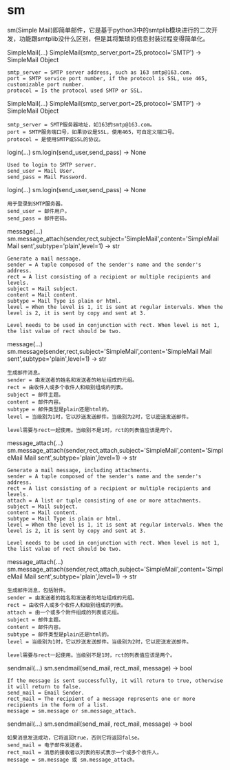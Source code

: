 # sm
sm(Simple Mail)即简单邮件，它是基于python3中的smtplib模块进行的二次开发，功能跟smtplib没什么区别，但是其将繁琐的信息封装过程变得简单化。

SimpleMail(...)
    SimpleMail(smtp_server,port=25,protocol='SMTP') -> SimpleMail Object

    smtp_server = SMTP server address, such as 163 smtp@163.com.
    port = SMTP service port number, if the protocol is SSL, use 465, customizable port number.
    protocol = Is the protocol used SMTP or SSL.

SimpleMail(...)
    SimpleMail(smtp_server,port=25,protocol='SMTP') -> SimpleMail Object

    smtp_server = SMTP服务器地址，如163的smtp@163.com。
    port = SMTP服务端口号，如果协议是SSL，使用465，可自定义端口号。
    protocol = 是使用SMTP或SSL的协议。

login(...)
    sm.login(send_user,send_pass) -> None

    Used to login to SMTP server.
    send_user = Mail User.
    send_pass = Mail Password.

login(...)
    sm.login(send_user,send_pass) -> None

    用于登录到SMTP服务器。
    send_user = 邮件用户。
    send_pass = 邮件密码。

message(...)
    sm.message_attach(sender,rect,subject='SimpleMail',content='SimpleMail Mail sent',subtype='plain',level=1) -> str

    Generate a mail message.
    sender = A tuple composed of the sender's name and the sender's address.
    rect = A list consisting of a recipient or multiple recipients and levels.
    subject = Mail subject.
    content = Mail content.
    subtype = Mail Type is plain or html.
    level = When the level is 1, it is sent at regular intervals. When the level is 2, it is sent by copy and sent at 3.

    Level needs to be used in conjunction with rect. When level is not 1, the list value of rect should be two.

message(...)
    sm.message(sender,rect,subject='SimpleMail',content='SimpleMail Mail sent',subtype='plain',level=1) -> str

    生成邮件消息。
    sender = 由发送者的姓名和发送者的地址组成的元组。
    rect = 由收件人或多个收件人和级别组成的列表。
    subject = 邮件主题。
    content = 邮件内容。
    subtype = 邮件类型是plain还是html的。
    level = 当级别为1时，它以抄送发送邮件。当级别为2时，它以密送发送邮件。

    level需要与rect一起使用。当级别不是1时，rct的列表值应该是两个。

message_attach(...)
    sm.message_attach(sender,rect,attach,subject='SimpleMail',content='SimpleMail Mail sent',subtype='plain',level=1) -> str

    Generate a mail message, including attachments.
    sender = A tuple composed of the sender's name and the sender's address.
    rect = A list consisting of a recipient or multiple recipients and levels.
    attach = A list or tuple consisting of one or more attachments.
    subject = Mail subject.
    content = Mail content.
    subtype = Mail Type is plain or html.
    level = When the level is 1, it is sent at regular intervals. When the level is 2, it is sent by copy and sent at 3.

    Level needs to be used in conjunction with rect. When level is not 1, the list value of rect should be two.

message_attach(...)
    sm.message_attach(sender,rect,attach,subject='SimpleMail',content='SimpleMail Mail sent',subtype='plain',level=1) -> str

    生成邮件消息，包括附件。
    sender = 由发送者的姓名和发送者的地址组成的元组。
    rect = 由收件人或多个收件人和级别组成的列表。
    attach = 由一个或多个附件组成的列表或元组。
    subject = 邮件主题。
    content = 邮件内容。
    subtype = 邮件类型是plain还是html的。
    level = 当级别为1时，它以抄送发送邮件。当级别为2时，它以密送发送邮件。

    level需要与rect一起使用。当级别不是1时，rct的列表值应该是两个。

sendmail(...)
    sm.sendmail(send_mail, rect_mail, message) -> bool

    If the message is sent successfully, it will return to true, otherwise it will return to false.
    send_mail = Email Sender.
    rect_mail = The recipient of a message represents one or more recipients in the form of a list.
    message = sm.message or sm.message_attach.

sendmail(...)
    sm.sendmail(send_mail, rect_mail, message) -> bool

    如果消息发送成功，它将返回true，否则它将返回false。
    send_mail = 电子邮件发送者。
    rect_mail = 消息的接收者以列表的形式表示一个或多个收件人。
    message = sm.message 或 sm.message_attach。
